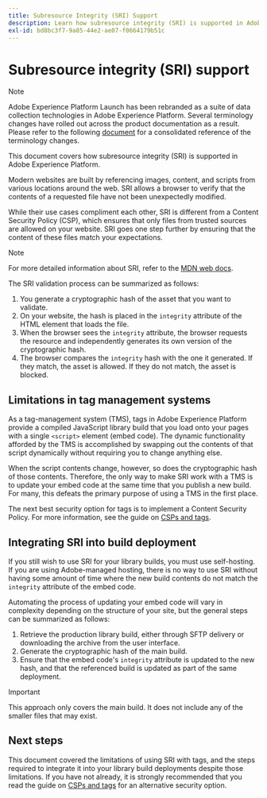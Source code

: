 ```yaml
---
title: Subresource Integrity (SRI) Support
description: Learn how subresource integrity (SRI) is supported in Adobe Experience Platform.
exl-id: bd8bc3f7-9a85-44e2-ae07-f0664179b51c
---
```

# Subresource integrity (SRI) support

>[!NOTE]
>
>Adobe Experience Platform Launch has been rebranded as a suite of data collection technologies in Adobe Experience Platform. Several terminology changes have rolled out across the product documentation as a result. Please refer to the following [document](../../term-updates.md) for a consolidated reference of the terminology changes.

This document covers how subresource integrity (SRI) is supported in Adobe Experience Platform.

Modern websites are built by referencing images, content, and scripts from various locations around the web. SRI allows a browser to verify that the contents of a requested file have not been unexpectedly modified.

While their use cases compliment each other, SRI is different from a Content Security Policy (CSP), which ensures that only files from trusted sources are allowed on your website. SRI goes one step further by ensuring that the content of these files match your expectations.

>[!NOTE]
>
>For more detailed information about SRI, refer to the [MDN web docs](https://developer.mozilla.org/en-US/docs/Web/Security/Subresource_Integrity).

The SRI validation process can be summarized as follows:

1. You generate a cryptographic hash of the asset that you want to validate.
1. On your website, the hash is placed in the `integrity` attribute of the HTML element that loads the file.
1. When the browser sees the `integrity` attribute, the browser requests the resource and independently generates its own version of the cryptographic hash.
1. The browser compares the `integrity` hash with the one it generated. If they match, the asset is allowed. If they do not match, the asset is blocked.

## Limitations in tag management systems

As a tag-management system (TMS), tags in Adobe Experience Platform provide a compiled JavaScript library build that you load onto your pages with a single `<script>` element (embed code). The dynamic functionality afforded by the TMS is accomplished by swapping out the contents of that script dynamically without requiring you to change anything else.

When the script contents change, however, so does the cryptographic hash of those contents. Therefore, the only way to make SRI work with a TMS is to update your embed code at the same time that you publish a new build. For many, this defeats the primary purpose of using a TMS in the first place.

The next best security option for tags is to implement a Content Security Policy. For more information, see the guide on [CSPs and tags](./content-security-policy.md).

## Integrating SRI into build deployment

If you still wish to use SRI for your library builds, you must use self-hosting. If you are using Adobe-managed hosting, there is no way to use SRI without having some amount of time where the new build contents do not match the `integrity` attribute of the embed code.

Automating the process of updating your embed code will vary in complexity depending on the structure of your site, but the general steps can be summarized as follows:

1. Retrieve the production library build, either through SFTP delivery or downloading the archive from the user interface.
1. Generate the cryptographic hash of the main build.
1. Ensure that the embed code's `integrity` attribute is updated to the new hash, and that the referenced build is updated as part of the same deployment.

>[!IMPORTANT]
>
>This approach only covers the main build. It does not include any of the smaller files that may exist.

## Next steps

This document covered the limitations of using SRI with tags, and the steps required to integrate it into your library build deployments despite those limitations. If you have not already, it is strongly recommended that you read the guide on [CSPs and tags](./content-security-policy.md) for an alternative security option.
